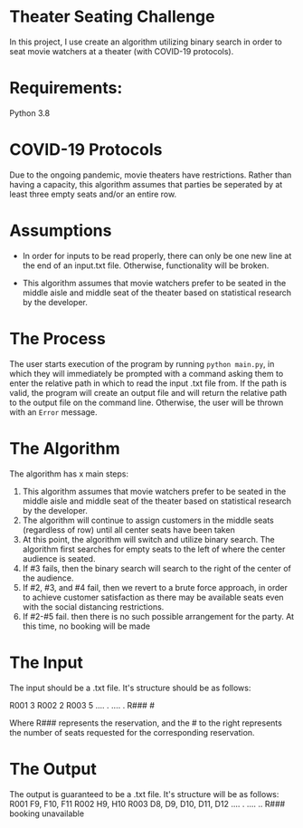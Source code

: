# Theater Seating Challenge

In this project, I use create an algorithm utilizing binary search in order to seat movie watchers at a theater (with COVID-19 protocols).

# Requirements:

Python 3.8

# COVID-19 Protocols

Due to the ongoing pandemic, movie theaters have restrictions. Rather than having a capacity, this algorithm assumes that parties be seperated by at least three empty seats and/or an entire row.

# Assumptions

- In order for inputs to be read properly, there can only be one new line at the end of an input.txt file. Otherwise, functionality will be broken.

- This algorithm assumes that movie watchers prefer to be seated in the middle aisle and middle seat of the theater based on statistical research by the developer.


# The Process

The user starts execution of the program by running `python main.py`, in which they will immediately be prompted with a command asking them to enter the relative path in which to read the input .txt file from. If the path is valid, the program will create an output file and will return the relative path to the output file on the command line. Otherwise, the user will be thrown with an `Error` message.

# The Algorithm

The algorithm has x main steps:

1. This algorithm assumes that movie watchers prefer to be seated in the middle aisle and middle seat of the theater based on statistical research by the developer. 
2. The algorithm will continue to assign customers in the middle seats (regardless of row) until all center seats have been taken
3. At this point, the algorithm will switch and utilize binary search. The algorithm first searches for empty seats to the left of where the center audience is seated.
4. If #3 fails, then the binary search will search to the right of the center of the audience.
5. If #2, #3, and #4 fail, then we revert to a brute force approach, in order to achieve customer satisfaction as there may be available seats even with the social distancing restrictions.
6. If #2-#5 fail. then there is no such possible arrangement for the party. At this time, no booking will be made

# The Input

The input should be a .txt file. It's structure should be as follows:

R001 3
R002 2
R003 5
.... .
.... .
R### #


Where R### represents the reservation, and the # to the right represents the number of seats requested for the corresponding reservation.

# The Output

The output is guaranteed to be a .txt file. It's structure will be as follows:
R001 F9, F10, F11
R002 H9, H10
R003 D8, D9, D10, D11, D12
.... .
.... ..
R### booking unavailable

